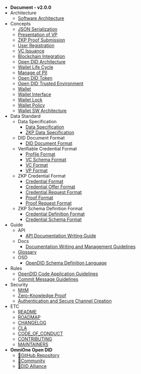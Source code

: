 - **Document - v2.0.0**
- Architecture
    - [Software Architecture](/V2.0.0/docs/architecture/Software%20Architecture.md)
- Concepts
    - [JSON Serialization](/V2.0.0/docs/concepts/JSON_serialization.md)
    - [Presentation of VP](/V2.0.0/docs/concepts/Presentation%20of%20VP.md)
    - [ZKP Proof Submission](/V2.0.0/docs/concepts/Presentation%20of%20ZKP%20Proof.md)
    - [User Registration](/V2.0.0/docs/concepts/User%20Registration.md)
    - [VC Issuance](/V2.0.0/docs/concepts/VC%20Issuance.md)
    - [Blockchain Integration](/V2.0.0/docs/concepts/blockchain_access.md)
    - [Open DID Architecture](/V2.0.0/docs/concepts/components.md)
    - [Wallet Life Cycle](/V2.0.0/docs/concepts/life_cycle.md)
    - [Manage of PII](/V2.0.0/docs/concepts/manage_pii.md)
    - [Open DID Token](/V2.0.0/docs/concepts/token.md)
    - [Open DID Trusted Environment](/V2.0.0/docs/concepts/trusted_environment.md)
    - [Wallet](/V2.0.0/docs/concepts/wallet.md)
    - [Wallet Interface](/V2.0.0/docs/concepts/wallet_interface.md)
    - [Wallet Lock](/V2.0.0/docs/concepts/wallet_lock_policy.md)
    - [Wallet Policy](/V2.0.0/docs/concepts/wallet_policy.md)
    - [Wallet SW Architecture](/V2.0.0/docs/concepts/wallet_sw_architecture.md)
- Data Standard
    - Data Specification
      - [Data Specification](/V2.0.0/docs/data%20standard/data%20specification/Data%20Specification.md)
      - [ZKP Data Specification](/V2.0.0/docs/data%20standard/data%20specification/ZKP%20Data%20Specification.md)
    - DID Document Format
      - [DID Document Format](/V2.0.0/docs/data%20standard/did%20document%20format/DID%20Document%20format.md)
    - Verifiable Credential Format
      - [Profile Format](/V2.0.0/docs/data%20standard/verifiable%20credential%20format/Profile%20format.md)
      - [VC Schema Format](/V2.0.0/docs/data%20standard/verifiable%20credential%20format/VC%20Schema%20format.md)
      - [VC Format](/V2.0.0/docs/data%20standard/verifiable%20credential%20format/VC%20format.md)
      - [VP Format](/V2.0.0/docs/data%20standard/verifiable%20credential%20format/VP%20format.md)
    - ZKP Credential Format
      - [Credential Format](/V2.0.0/docs/data%20standard/zkp%20credential%20format/Credential%20format.md)
      - [Credential Offer Format](/V2.0.0/docs/data%20standard/zkp%20credential%20format/CredentialOffer%20format.md)
      - [Credential Request Format](/V2.0.0/docs/data%20standard/zkp%20credential%20format/CredentialRequest%20format.md)
      - [Proof Format](/V2.0.0/docs/data%20standard/zkp%20credential%20format/Proof%20format.md)
      - [Proof Request Format](/V2.0.0/docs/data%20standard/zkp%20credential%20format/ProofRequest%20format.md)
    - ZKP Schema Definition Format
      - [Credential Definition Format](/V2.0.0/docs/data%20standard/zkp%20schema%20definition%20format/CredentialDefinition%20format.md)
      - [Credential Schema Format](/V2.0.0/docs/data%20standard/zkp%20schema%20definition%20format/CredentialSchema%20format.md)
- Guide
    - API
      - [API Documentation Writing Guide](/V2.0.0/docs/guide/api/API%20Documentation%20Writing%20Guide.md)
    - Docs
      - [Documentation Writing and Management Guidelines](/V2.0.0/docs/guide/docs/write_document_guide.md)
    - [Glossary](/V2.0.0/docs/guide/glossary.md)
    - OSD
      - [OpenDID Schema Definition Language](/V2.0.0/docs/guide/osd/OpenDID%20Schema%20Definition%20Language.md)
- Rules
    - [OpenDID Code Application Guidelines](/V2.0.0/docs/rules/coding_style.md)
    - [Commit Message Guidelines](/V2.0.0/docs/rules/git_code_commit_rule.md)
- Security
    - [MitM](/V2.0.0/docs/security/MitM.md)
    - [Zero-Knowledge Proof](/V2.0.0/docs/security/ZKP.md)
    - [Authentication and Secure Channel Creation](/V2.0.0/docs/security/authentication.md)
- ETC
  - [README](/V2.0.0/README.md)
  - [ROADMAP](/V2.0.0/ROADMAP.md) 
  - [CHANGELOG](/V2.0.0/CHANGELOG.md)
  - [CLA](/V2.0.0/CLA.md)
  - [CODE_OF_CONDUCT](/V2.0.0/CODE_OF_CONDUCT.md)
  - [CONTRIBUTING](/V2.0.0/CONTRIBUTING.md)
  - [MAINTAINERS](/V2.0.0/MAINTAINERS.md)
- **OmniOne Open DID**
  - [:small_orange_diamond:GitHub Repository](javascript:window.open('https://github.com/OmniOneID'))
  - [:small_orange_diamond:Community](javascript:window.open('https://opendid.omnione.net/community'))
  - [:small_orange_diamond:DID Alliance](javascript:window.open('https://www.didalliance.org'))
